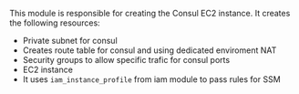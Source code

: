This module is responsible for creating the Consul EC2 instance. It creates the following resources:

- Private subnet for consul
- Creates route table for consul and using dedicated enviroment NAT
- Security groups to allow specific trafic for consul ports
- EC2 instance
- It uses `iam_instance_profile` from iam module to pass rules for SSM
